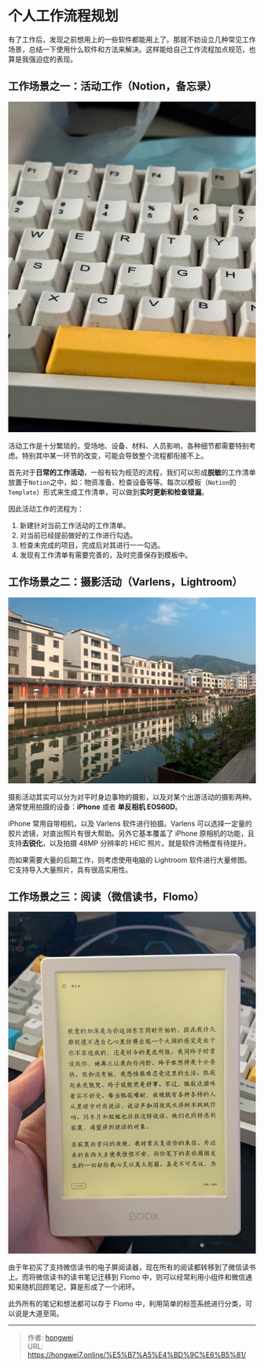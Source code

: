 # 个人工作流程规划


有了工作后，发现之前想用上的一些软件都能用上了。那就不妨设立几种常见工作场景，总结一下使用什么软件和方法来解决。这样能给自己工作流程加点规范，也算是我强迫症的表现。

## 工作场景之一：活动工作（Notion，备忘录）

![1D14BD10-5353-40B0-86FF-67D5713BD581L0001.png.png - 副本 (4).jpg](/images/工作流/3d565267b46f06e168791f7e86fc5727106e815c.jpg)

活动工作是十分繁琐的，受场地、设备、材料、人员影响，各种细节都需要特别考虑。特别其中某一环节的改变，可能会导致整个流程都衔接不上。

首先对于**日常的工作活动**，一般有较为规范的流程，我们可以形成**脱敏**的工作清单放置于``Notion``之中，如：物资准备、检查设备等等。每次以模板（``Notion``的``Template``）形式来生成工作清单，可以做到**实时更新和检查错漏**。

因此活动工作的流程为：

1. 新建针对当前工作活动的工作清单。
2. 对当前已经提前做好的工作进行勾选。
3. 检查未完成的项目，完成后对其进行一一勾选。
4. 发现有工作清单有需要完善的，及时完善保存到模板中。

## 工作场景之二：摄影活动（Varlens，Lightroom）

![pic.jpg](/images/工作流/pic.jpg)

摄影活动其实可以分为对平时身边事物的摄影，以及对某个出游活动的摄影两种。通常使用拍摄的设备：**iPhone** 或者 **单反相机 EOS60D**。

iPhone 常用自带相机，以及 Varlens 软件进行拍摄。Varlens 可以选择一定量的胶片滤镜，对直出照片有很大帮助。另外它基本覆盖了 iPhone 原相机的功能，且支持**去锐化**，以及拍摄 48MP 分辨率的 HEIC 照片。就是软件流畅度有待提升。

而如果需要大量的后期工作，则考虑使用电脑的 Lightroom 软件进行大量修图。它支持导入大量照片，具有很高实用性。

## 工作场景之三：阅读（微信读书，Flomo）

![4831.jpeg](/images/工作流/4831.jpeg)

由于年初买了支持微信读书的电子屏阅读器，现在所有的阅读都转移到了微信读书上。而将微信读书的读书笔记迁移到 Flomo 中，则可以经常利用小组件和微信通知来随机回顾笔记，算是形成了一个闭环。

此外所有的笔记和想法都可以存于 Flomo 中，利用简单的标签系统进行分类，可以说是大道至简。

---

> 作者: [hongwei](https://github.com/hongwei7)  
> URL: https://hongwei7.online/%E5%B7%A5%E4%BD%9C%E6%B5%81/  

